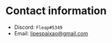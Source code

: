 # Contact information

* Discord: `Fleap#5349`
* Email: [lipespaixao@gmail.com](mailto:lipespaixao@gmail.com)
